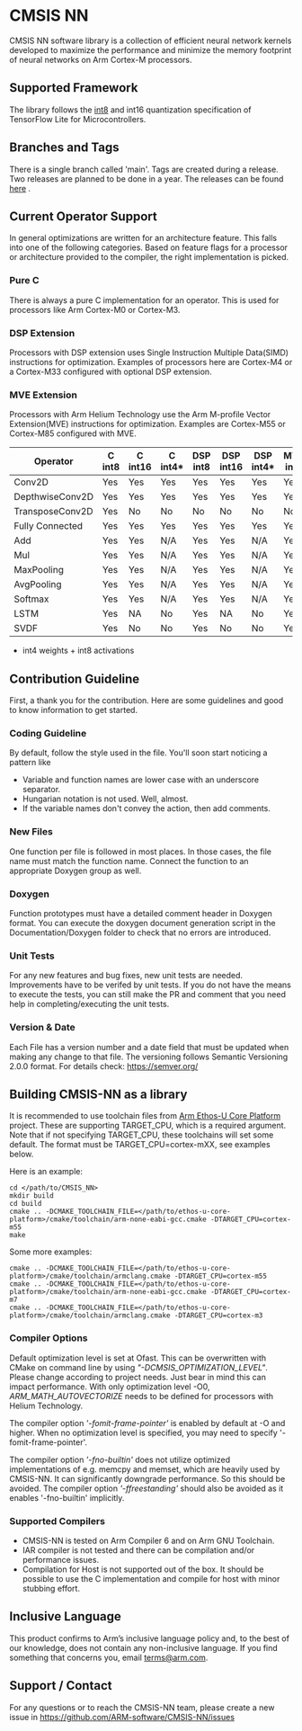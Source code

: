 # CMSIS NN
CMSIS NN software library is a collection of efficient neural network kernels developed to maximize the
performance and minimize the memory footprint of neural networks on Arm Cortex-M processors.

## Supported Framework
The library follows the [int8](https://www.tensorflow.org/lite/performance/quantization_spec) and int16 quantization specification of TensorFlow Lite for Microcontrollers.

## Branches and Tags
There is a single branch called 'main'.
Tags are created during a release. Two releases are planned to be done in a year. The releases can be found
[here](https://github.com/ARM-software/CMSIS-NN/releases) .

## Current Operator Support
In general optimizations are written for an architecture feature. This falls into one of the following categories.
Based on feature flags for a processor or architecture provided to the compiler, the right implementation is picked.
### Pure C
 There is always a pure C implementation for an operator. This is used for processors like Arm Cortex-M0 or Cortex-M3.
### DSP Extension
Processors with DSP extension uses Single Instruction Multiple Data(SIMD) instructions for optimization. Examples of
processors here are Cortex-M4 or a Cortex-M33 configured with optional DSP extension.

### MVE Extension
Processors with Arm Helium Technology use the Arm M-profile Vector Extension(MVE) instructions for optimization.
Examples are Cortex-M55 or Cortex-M85 configured with MVE.

| Operator        | C <br> int8 | C<br>int16 | C<br>int4* | DSP<br>int8 | DSP<br>int16 | DSP<br>int4* | MVE<br>int8 | MVE<br>int16 |
| --------------- | ----------- | ---------- |------------| ------------| -------------|--------------| ------------| -------------|
| Conv2D          | Yes         | Yes        | Yes        | Yes         | Yes          | Yes          | Yes         | Yes          |
| DepthwiseConv2D | Yes         | Yes        | Yes        | Yes         | Yes          | Yes          | Yes         | Yes          |
| TransposeConv2D | Yes         | No         | No         | No          | No           | No           | No          | No           |
| Fully Connected | Yes         | Yes        | Yes        | Yes         | Yes          | Yes          | Yes         | Yes          |
| Add             | Yes         | Yes        | N/A        | Yes         | Yes          | N/A          | Yes         | Yes          |
| Mul             | Yes         | Yes        | N/A        | Yes         | Yes          | N/A          | Yes         | Yes          |
| MaxPooling      | Yes         | Yes        | N/A        | Yes         | Yes          | N/A          | Yes         | Yes          |
| AvgPooling      | Yes         | Yes        | N/A        | Yes         | Yes          | N/A          | Yes         | Yes          |
| Softmax         | Yes         | Yes        | N/A        | Yes         | Yes          | N/A          | Yes         | No           |
| LSTM            | Yes         | NA         | No         | Yes         | NA           | No           | Yes         | NA           |
| SVDF            | Yes         | No         | No         | Yes         | No           | No           | Yes         | No           |

* int4 weights + int8 activations

## Contribution Guideline
First, a thank you for the contribution. Here are some guidelines and good to know information to get started.

### Coding Guideline
By default, follow the style used in the file. You'll soon start noticing a pattern like
* Variable and function names are lower case with an underscore separator.
* Hungarian notation is not used. Well, almost.
* If the variable names don't convey the action, then add comments.

### New Files
One function per file is followed in most places. In those cases, the file name must match the function name. Connect
the function to an appropriate Doxygen group as well.

### Doxygen
Function prototypes must have a detailed comment header in Doxygen format. You can execute the doxygen document generation
script in the Documentation/Doxygen folder to check that no errors are introduced.

### Unit Tests
For any new features and bug fixes, new unit tests are needed. Improvements have to be verifed by unit tests. If you do
not have the means to execute the tests, you can still make the PR and comment that you need help in completing/executing
the unit tests.

### Version & Date
Each File has a version number and a date field that must be updated when making any change to that file. The versioning
follows Semantic Versioning 2.0.0 format. For details check: https://semver.org/

## Building CMSIS-NN as a library
It is recommended to use toolchain files from [Arm Ethos-U Core Platform](https://review.mlplatform.org/admin/repos/ml/ethos-u/ethos-u-core-platform) project. These are supporting TARGET_CPU, which is a required argument. Note that if not specifying TARGET_CPU, these toolchains will set some default. The format must be TARGET_CPU=cortex-mXX, see examples below.

Here is an example:

```
cd </path/to/CMSIS_NN>
mkdir build
cd build
cmake .. -DCMAKE_TOOLCHAIN_FILE=</path/to/ethos-u-core-platform>/cmake/toolchain/arm-none-eabi-gcc.cmake -DTARGET_CPU=cortex-m55
make
```

Some more examples:

```
cmake .. -DCMAKE_TOOLCHAIN_FILE=</path/to/ethos-u-core-platform>/cmake/toolchain/armclang.cmake -DTARGET_CPU=cortex-m55
cmake .. -DCMAKE_TOOLCHAIN_FILE=</path/to/ethos-u-core-platform>/cmake/toolchain/arm-none-eabi-gcc.cmake -DTARGET_CPU=cortex-m7
cmake .. -DCMAKE_TOOLCHAIN_FILE=</path/to/ethos-u-core-platform>/cmake/toolchain/armclang.cmake -DTARGET_CPU=cortex-m3
```

### Compiler Options
Default optimization level is set at Ofast. This can be overwritten with CMake on command line by using <nobr>*"-DCMSIS_OPTIMIZATION_LEVEL"*</nobr>. Please change according to project needs. 
Just bear in mind this can impact performance. With only optimization level -O0, *ARM_MATH_AUTOVECTORIZE* needs to be defined for processors with Helium
Technology.

The compiler option *'-fomit-frame-pointer'* is enabled by default at -O and higher. When no optimization level is specified,
you may need to specify '-fomit-frame-pointer'.

The compiler option *'-fno-builtin'* does not utilize optimized implementations of e.g. memcpy and memset, which are heavily used by CMSIS-NN. It can significantly downgrade performance. So this should be avoided. The compiler option *'-ffreestanding'* should also be avoided as it enables '-fno-builtin' implicitly.

### Supported Compilers
* CMSIS-NN is tested on Arm Compiler 6 and on Arm GNU Toolchain.
* IAR compiler is not tested and there can be compilation and/or performance issues.
* Compilation for Host is not supported out of the box. It should be possible to use the C implementation and compile for host with minor stubbing effort.

## Inclusive Language
This product confirms to Arm’s inclusive language policy and, to the best of our knowledge, does not contain any non-inclusive language. If you find something that concerns you, email terms@arm.com.

## Support / Contact

For any questions or to reach the CMSIS-NN team, please create a new issue in https://github.com/ARM-software/CMSIS-NN/issues